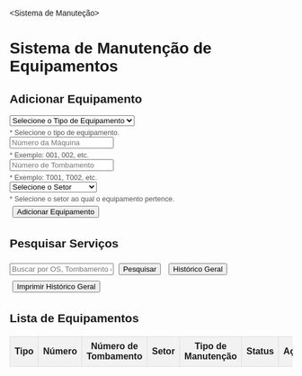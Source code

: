 <Sistema de Manuteção>
<html lang="pt-BR">
<head>
    <meta charset="UTF-8">
    <meta name="viewport" content="width=device-width, initial-scale=1.0">
    <title>Sistema de Manutenção de Equipamentos</title>
    <style>
        body {
            font-family: Arial, sans-serif;
            margin: 20px;
        }
        table {
            width: 100%;
            border-collapse: collapse;
            margin-top: 20px;
        }
        th, td {
            border: 1px solid #ddd;
            padding: 8px;
            text-align: center;
        }
        th {
            background-color: #f2f2f2;
        }
        .button {
            margin: 5px;
        }
        .guide {
            font-size: 0.9em;
            color: #555;
            margin-top: 5px;
        }
        .maintenance-details {
            display: none;
            margin-top: 10px;
        }
    </style>
</head>
<body>

<h1>Sistema de Manutenção de Equipamentos</h1>

<h2>Adicionar Equipamento</h2>
<select id="equipmentType">
    <option value="">Selecione o Tipo de Equipamento</option>
    <option value="TV">TV</option>
    <option value="Computador">Computador</option>
    <option value="Chromebook">Chromebook</option>
    <option value="Notgame">Notgame</option>
    <option value="Minipc">Minipc</option>
    <option value="Datashow">Datashow</option>
    <option value="Impressora">Impressora</option>
    <option value="Monitor">Monitor</option>
</select>
<div class="guide">* Selecione o tipo de equipamento.</div>
<input type="text" id="machineNumber" placeholder="Número da Máquina">
<div class="guide">* Exemplo: 001, 002, etc.</div>
<input type="text" id="tombNumber" placeholder="Número de Tombamento">
<div class="guide">* Exemplo: T001, T002, etc.</div>
<select id="sector">
    <option value="">Selecione o Setor</option>
    <option value="Coordenação">Coordenação</option>
    <option value="Direção">Direção</option>
    <option value="Secretaria">Secretaria</option>
    <option value="Sala dos Professores">Sala dos Professores</option>
    <option value="Sala do Financeiro">Sala do Financeiro</option>
    <option value="Recepção">Recepção</option>
    <option value="Biblioteca">Biblioteca</option>
    <option value="Sala de Inovação">Sala de Inovação</option>
    <option value="Sala (Meker)">Sala (Meker)</option>
    <option value="Sala 01">Sala 01</option>
    <option value="Sala 02">Sala 02</option>
    <option value="Sala 03">Sala 03</option>
    <option value="Sala 04">Sala 04</option>
    <option value="Sala 05">Sala 05</option>
    <option value="Sala 06">Sala 06</option>
    <option value="Sala 07">Sala 07</option>
    <option value="Sala 08">Sala 08</option>
    <option value="Sala 09">Sala 09</option>
    <option value="Sala 10">Sala 10</option>
    <option value="Sala 11">Sala 11</option>
    <option value="Sala 12">Sala 12</option>
    <option value="Auditório">Auditório</option>
    <option value="Salão Escola 01">Salão Escola 01</option>
    <option value="Salão Escola 02">Salão Escola 02</option>
    <option value="Sala Cozinha Didática">Sala Cozinha Didática</option>
    <option value="Sala de Vidro">Sala de Vidro</option>
    <option value="Sala do Administrativo">Sala do Administrativo</option>
</select>
<div class="guide">* Selecione o setor ao qual o equipamento pertence.</div>
<button class="button" onclick="addEquipment()">Adicionar Equipamento</button>

<h2>Pesquisar Serviços</h2>
<input type="text" id="searchInput" placeholder="Buscar por OS, Tombamento ou Máquina">
<button class="button" onclick="searchEquipment()">Pesquisar</button>
<button class="button" onclick="showGeneralHistory()">Histórico Geral</button>
<button class="button" onclick="printGeneralHistory()">Imprimir Histórico Geral</button> <!-- Novo botão -->

<h2>Lista de Equipamentos</h2>
<table id="equipmentTable">
    <thead>
        <tr>
            <th>Tipo</th>
            <th>Número</th>
            <th>Número de Tombamento</th>
            <th>Setor</th>
            <th>Tipo de Manutenção</th>
            <th>Status</th>
            <th>Ações</th>
        </tr>
    </thead>
    <tbody>
        <!-- Equipamentos serão adicionados aqui -->
    </tbody>
</table>

<script>
    let osCounter = 1;  // Contador para o número da OS

    function saveEquipmentList() {
        localStorage.setItem('equipmentList', JSON.stringify(equipmentList));
        localStorage.setItem('osCounter', osCounter);  // Salvar contador de OS
    }

    function loadEquipmentList() {
        const storedList = localStorage.getItem('equipmentList');
        if (storedList) {
            return JSON.parse(storedList);
        }
        return [];
    }

    const equipmentList = loadEquipmentList();  // Carrega do localStorage
    osCounter = parseInt(localStorage.getItem('osCounter')) || 1;  // Carrega contador de OS
    updateEquipmentTable();  // Atualiza a tabela com os dados carregados

    function addEquipment() {
        const type = document.getElementById('equipmentType').value;
        const number = document.getElementById('machineNumber').value;
        const tombNumber = document.getElementById('tombNumber').value;
        const sector = document.getElementById('sector').value;

        if (type && number && tombNumber && sector) {
            const equipment = {
                type,
                number,
                tombNumber,
                sector,
                maintenanceHistory: [],
                status: 'Ativo',
                osNumber: null,  // Inicializa como nulo
                maintenanceType: null  // Adicionando campo para tipo de manutenção
            };

            equipmentList.push(equipment);
            saveEquipmentList();  // Salva no localStorage
            updateEquipmentTable();
            clearInputs();
        } else {
            alert('Por favor, preencha todos os campos.');
        }
    }

    function updateEquipmentTable(filteredList = equipmentList) {
        const tableBody = document.getElementById('equipmentTable').getElementsByTagName('tbody')[0];
        tableBody.innerHTML = '';

        filteredList.forEach((equipment, index) => {
            const row = tableBody.insertRow();
            row.insertCell(0).textContent = equipment.type;
            row.insertCell(1).textContent = equipment.number;
            row.insertCell(2).textContent = equipment.tombNumber;
            row.insertCell(3).textContent = equipment.sector;

            row.insertCell(4).innerHTML = `
                <select onchange="updateMaintenanceType(${index}, this.value)">
                    <option value="">Selecione</option>
                    <option value="Preventiva">Preventiva</option>
                    <option value="Corretiva">Corretiva</option>
                </select>
                <div id="maintenanceDetails${index}" class="maintenance-details">
                    <input type="date" id="date${index}" placeholder="Data">
                    <input type="time" id="time${index}" placeholder="Hora">
                    <textarea id="details${index}" placeholder="Descrição do que foi feito"></textarea>
                    <button class="button" onclick="generateReport(${index})">Gerar Relatório</button>
                </div>
            `;

            row.insertCell(5).textContent = equipment.status + (equipment.osNumber ? ` (OS: ${equipment.osNumber})` : '');

            row.insertCell(6).innerHTML = `
                <button onclick="printReport(${index})">Imprimir Relatório</button>
                <button onclick="removeEquipment(${index})">Remover</button>
                <button class="button" onclick="showFullReport(${index})">Gerar Relatório</button>
                <button class="button" onclick="showMaintenanceHistory(${index})">Histórico</button>
            `;
        });
    }

    function updateMaintenanceType(index, type) {
        equipmentList[index].maintenanceType = type;
        const detailsDiv = document.getElementById(`maintenanceDetails${index}`);
        detailsDiv.style.display = type ? 'block' : 'none';
    }

    function generateReport(index) {
        const date = document.getElementById(`date${index}`).value;
        const time = document.getElementById(`time${index}`).value;
        const details = document.getElementById(`details${index}`).value;

        if (date && time && details) {
            const report = {
                osNumber: `OS-${osCounter++}`,
                date,
                time,
                details,
                maintenanceType: equipmentList[index].maintenanceType,
                nextMaintenance: new Date(new Date(date).getTime() + 30 * 24 * 60 * 60 * 1000).toLocaleDateString()
            };

            equipmentList[index].maintenanceHistory.push(report);
            equipmentList[index].osNumber = report.osNumber;
            equipmentList[index].status = 'Ativo';
            saveEquipmentList();
            updateEquipmentTable();
            alert('Relatório de manutenção gerado e salvo com sucesso!');
        } else {
            alert('Por favor, preencha todos os campos de manutenção.');
        }
    }

    function showFullReport(index) {
        const history = equipmentList[index].maintenanceHistory;
        let reportContent = `Relatório de Manutenção para ${equipmentList[index].number}:\n`;
        reportContent += `Número de Tombamento: ${equipmentList[index].tombNumber}\n`;
        reportContent += `Responsável: Valdir Rodrigues\n`;
        reportContent += `Função: Monitor de TI\n`;
        reportContent += `Instituição: SENAC PAULISTA\n\n`;

        if (history.length === 0) {
            reportContent += 'Nenhum registro de manutenção encontrado.';
        } else {
            history.forEach((report) => {
                reportContent += `Relatório (OS: ${report.osNumber}):\n`;
                reportContent += `Data: ${report.date}\n`;
                reportContent += `Hora: ${report.time}\n`;
                reportContent += `Tipo: ${report.maintenanceType}\n`;
                reportContent += `Descrição: ${report.details}\n`;
                reportContent += `Próxima Manutenção: ${report.nextMaintenance}\n\n`;
            });
        }

        alert(reportContent);
    }

    function showMaintenanceHistory(index) {
        const history = equipmentList[index].maintenanceHistory;
        let historyContent = `Histórico de Manutenção para ${equipmentList[index].number}:\n\n`;

        if (history.length === 0) {
            historyContent += 'Nenhum registro de manutenção encontrado.';
        } else {
            history.forEach((report) => {
                historyContent += `Relatório (OS: ${report.osNumber}):\n`;
                historyContent += `Data: ${report.date}\n`;
                historyContent += `Hora: ${report.time}\n`;
                historyContent += `Tipo: ${report.maintenanceType}\n`;
                historyContent += `Descrição: ${report.details}\n`;
                historyContent += `Próxima Manutenção: ${report.nextMaintenance}\n\n`;
            });
        }

        alert(historyContent);
    }

    function printReport(index) {
        const history = equipmentList[index].maintenanceHistory;
        let reportContent = `Equipamento: ${equipmentList[index].number}\n`;
        reportContent += `Tombamento: ${equipmentList[index].tombNumber}\n`;
        reportContent += `Tipo de Manutenção: ${history.length ? history[history.length - 1].maintenanceType : 'N/A'}\n`;
        reportContent += `OS: ${equipmentList[index].osNumber || 'N/A'}\n`;

        if (history.length > 0) {
            const lastReport = history[history.length - 1];
            reportContent += `Data: ${lastReport.date} - Hora: ${lastReport.time}\n`;
            reportContent += `Desc: ${lastReport.details}\n`;
            reportContent += `Próx. Manutenção: ${lastReport.nextMaintenance}\n`;
        } else {
            reportContent += 'Nenhum registro de manutenção encontrado.';
        }

        const printWindow = window.open('', '', 'width=300,height=200');
        printWindow.document.write('<pre>' + reportContent + '</pre>');
        printWindow.document.close();
        printWindow.print();
    }

    function removeEquipment(index) {
        equipmentList.splice(index, 1);
        saveEquipmentList();
        updateEquipmentTable();
    }

    function clearInputs() {
        document.getElementById('equipmentType').value = '';
        document.getElementById('machineNumber').value = '';
        document.getElementById('tombNumber').value = '';
        document.getElementById('sector').value = '';
    }

    function searchEquipment() {
        const searchValue = document.getElementById('searchInput').value.toLowerCase();
        const filteredList = equipmentList.filter(equipment => 
            equipment.number.toLowerCase().includes(searchValue) || 
            equipment.tombNumber.toLowerCase().includes(searchValue) || 
            (equipment.osNumber && equipment.osNumber.toLowerCase().includes(searchValue))
        );
        updateEquipmentTable(filteredList);
    }

    function showGeneralHistory() {
        let generalHistory = 'Histórico Geral de Manutenção:\n\n';
        let hasHistory = false;

        equipmentList.forEach(equipment => {
            if (equipment.maintenanceHistory.length > 0) {
                hasHistory = true;
                generalHistory += `Equipamento: ${equipment.number} (Tombamento: ${equipment.tombNumber})\n`;
                equipment.maintenanceHistory.forEach(report => {
                    generalHistory += `  OS: ${report.osNumber}\n`;
                    generalHistory += `  Data: ${report.date}\n`;
                    generalHistory += `  Hora: ${report.time}\n`;
                    generalHistory += `  Tipo: ${report.maintenanceType}\n`;
                    generalHistory += `  Descrição: ${report.details}\n`;
                    generalHistory += `  Próxima Manutenção: ${report.nextMaintenance}\n\n`;
                });
            }
        });

        if (!hasHistory) {
            generalHistory = 'Nenhum registro de manutenção encontrado.';
        }

        alert(generalHistory);
    }

    function printGeneralHistory() {
        let generalHistory = 'Histórico Geral de Manutenção:\n\n';
        let hasHistory = false;

        equipmentList.forEach(equipment => {
            if (equipment.maintenanceHistory.length > 0) {
                hasHistory = true;
                generalHistory += `Equipamento: ${equipment.number} (Tombamento: ${equipment.tombNumber})\n`;
                equipment.maintenanceHistory.forEach(report => {
                    generalHistory += `  OS: ${report.osNumber}\n`;
                    generalHistory += `  Data: ${report.date}\n`;
                    generalHistory += `  Hora: ${report.time}\n`;
                    generalHistory += `  Tipo: ${report.maintenanceType}\n`;
                    generalHistory += `  Descrição: ${report.details}\n`;
                    generalHistory += `  Próxima Manutenção: ${report.nextMaintenance}\n\n`;
                });
            }
        });

        if (!hasHistory) {
            generalHistory = 'Nenhum registro de manutenção encontrado.';
        }

        const printWindow = window.open('', '', 'width=600,height=400');
        printWindow.document.write('<pre>' + generalHistory + '</pre>');
        printWindow.document.close();
        printWindow.print();
    }
</script>

</body>
</html>
